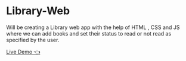 # Library-Web

Will be creating a Library web app with the help of HTML , CSS and JS where we can add books and set their status to read or not read as specified by the user.

<a href ="https://devangbondre.github.io/Library-Web/">Live Demo 👈 </a>
